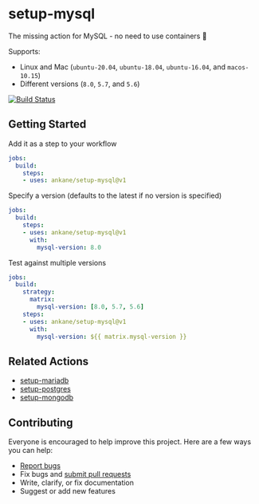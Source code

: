 # setup-mysql

The missing action for MySQL - no need to use containers :tada:

Supports:

- Linux and Mac (`ubuntu-20.04`, `ubuntu-18.04`, `ubuntu-16.04`, and `macos-10.15`)
- Different versions (`8.0`, `5.7`, and `5.6`)

[![Build Status](https://github.com/ankane/setup-mysql/workflows/build/badge.svg?branch=v1)](https://github.com/ankane/setup-mysql/actions)

## Getting Started

Add it as a step to your workflow

```yml
jobs:
  build:
    steps:
    - uses: ankane/setup-mysql@v1
```

Specify a version (defaults to the latest if no version is specified)

```yml
jobs:
  build:
    steps:
    - uses: ankane/setup-mysql@v1
      with:
        mysql-version: 8.0
```

Test against multiple versions

```yml
jobs:
  build:
    strategy:
      matrix:
        mysql-version: [8.0, 5.7, 5.6]
    steps:
    - uses: ankane/setup-mysql@v1
      with:
        mysql-version: ${{ matrix.mysql-version }}
```

## Related Actions

- [setup-mariadb](https://github.com/ankane/setup-mariadb)
- [setup-postgres](https://github.com/ankane/setup-postgres)
- [setup-mongodb](https://github.com/ankane/setup-mongodb)

## Contributing

Everyone is encouraged to help improve this project. Here are a few ways you can help:

- [Report bugs](https://github.com/ankane/setup-mysql/issues)
- Fix bugs and [submit pull requests](https://github.com/ankane/setup-mysql/pulls)
- Write, clarify, or fix documentation
- Suggest or add new features
